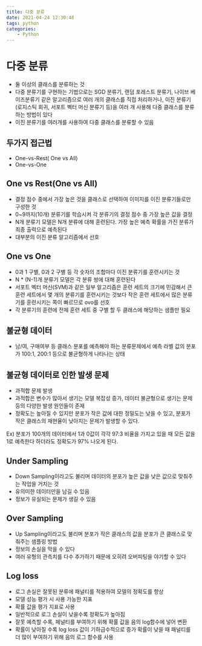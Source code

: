 ```yaml
---
title: 다중 분류
date: 2021-04-24 12:30:48
tags: python
categories:
    - Python
---
```


# 다중 분류

- 둘 이상의 클래스를 분류하는 것
- 다중 분류기를 구현하는 기법으로는 SGD 분류기, 랜덤 포레스트 분류기, 나이브 베이즈분류기 같은 알고리즘으로 여러 개의 클래스를 직접 처리하거나, 이진 분류기(로지스틱 회귀, 서포트 벡터 머신 분류기 등)을 여러 개 사용해 다중 클래스를 분류하는 방법이 있다
- 이진 분류기를 여러개를 사용하여 다중 클래스를 분류할 수 있음

## 두가지 접근법

- One-vs-Rest( One vs All)
- One-vs-One

## One vs Rest(One vs All)

- 결정 점수 중에서 가장 높은 것을 클래스로 선택하여 이미지를 이진 분류기들로만 구성한 것
- 0~9까지(10개) 분류기를 학습시켜 각 분류기의 결정 점수 중 가장 높은 값을 결정
- N개 분류기 모델은 N개 분류에 대해 훈련된다. 가장 높은 예측 확률을 가진 분류가 최종 출력으로 예측된다
- 대부분의 이진 분류 알고리즘에서 선호

## One vs One

- 0과 1 구별, 0과 2 구별 등 각 숫자의 조합마다 이진 분류기를 훈련시키는 것
- N * (N-1)개 분류기 모델은 각 분류 쌍에 대해 훈련된다
- 서포트 벡터 머신(SVM)과 같은 일부 알고리즘은 훈련 세트의 크기에 민감해서 큰 훈련 세트에서 몇 개의 분류기를 훈련시키는 것보다 작은 훈련 세트에서 많은 분류기를 훈련시키는 쪽이 빠르므로 ovo를 선호
- 각 분류기의 훈련에 전체 훈련 세트 중 구별 할 두 클래스에 해당하는 샘플만 필요

## 불균형 데이터

- 남/여, 구매여부 등 클래스 분포를 예측해야 하는 분류문제에서 예측 라벨 값의 분포가 100:1, 200:1 등으로 불균형하게 나타나는 상태

## 불균형 데이터로 인한 발생 문제

- 과적합 문제 발생
- 과적합은 변수가 많아서 생기는 모델 복잡성 증가, 데이터 불균형으로 생기는 문제 등의 다양한 발생 원인들이 존재
- 정확도는 높아질 수 있지만 분포가 작은 값에 대한 정밀도는 낮을 수 있고, 분포가 작은 클래스의 재현율이 낮아지는 문제가 발생할 수 있다.

Ex) 분포가 100개의 데이터에서 1과 0값이 각각 97:3 비율을 가지고 있을 때 모든 값을 1로 예측한다 하더라도 정확도가 97% 나오게 된다.

## Under Sampling

- Down Sampling이라고도 불리며 데이터의 분포가 높은 값을 낮은 값으로 맞춰주는 작업을 거치는 것
- 유의미한 데이터만을 남길 수 있음
- 정보가 유실되는 문제가 생길 수 있음

## Over Sampling

- Up Sampling이라고도 불리며 분포가 작은 클래스의 값을 분포가 큰 클래스로 맞춰주는 샘플링 방법
- 정보의 손실을 막을 수 있다
- 여러 유형의 관측치를 다수 추가하기 때문에 오히려 오버피팅을 야기할 수 있다

## Log loss

- 로그 손실은 잘못된 분류에 패널티를 적용하여 모델의 정확도를 향상
- 모델 성능 평가 시 사용 가능한 지표
- 확률 값을 평가 지표로 사용
- 일반적으로 로그 손실이 낮을수록 정확도가 높아짐
- 잘못 예측할 수록, 페널티를 부여하기 위해 확률 값을 음의 log함수에 넣어 변환
- 확률이 낮아질 수록 log loss 값이 기하급수적으로 증가
    확률이 낮을 때 패널티를 더 많이 부여하기 위해 음의 로그 함수를 사용
  

